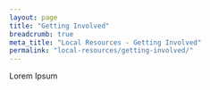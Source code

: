 ```yaml
---
layout: page
title: "Getting Involved"
breadcrumb: true
meta_title: "Local Resources - Getting Involved"
permalink: "local-resources/getting-involved/"
---
```

Lorem Ipsum